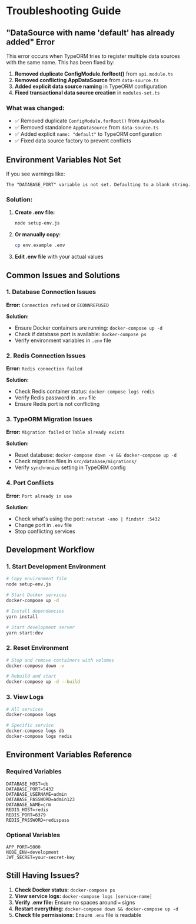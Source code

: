 # Troubleshooting Guide

## "DataSource with name 'default' has already added" Error

This error occurs when TypeORM tries to register multiple data sources with the same name. This has been fixed by:

1. **Removed duplicate ConfigModule.forRoot()** from `api.module.ts`
2. **Removed conflicting AppDataSource** from `data-source.ts`
3. **Added explicit data source naming** in TypeORM configuration
4. **Fixed transactional data source creation** in `modules-set.ts`

### What was changed:

- ✅ Removed duplicate `ConfigModule.forRoot()` from `ApiModule`
- ✅ Removed standalone `AppDataSource` from `data-source.ts`
- ✅ Added explicit `name: "default"` to TypeORM configuration
- ✅ Fixed data source factory to prevent conflicts

## Environment Variables Not Set

If you see warnings like:

```
The "DATABASE_PORT" variable is not set. Defaulting to a blank string.
```

### Solution:

1. **Create .env file:**

   ```bash
   node setup-env.js
   ```

2. **Or manually copy:**

   ```bash
   cp env.example .env
   ```

3. **Edit .env file** with your actual values

## Common Issues and Solutions

### 1. Database Connection Issues

**Error:** `Connection refused` or `ECONNREFUSED`

**Solution:**

- Ensure Docker containers are running: `docker-compose up -d`
- Check if database port is available: `docker-compose ps`
- Verify environment variables in `.env` file

### 2. Redis Connection Issues

**Error:** `Redis connection failed`

**Solution:**

- Check Redis container status: `docker-compose logs redis`
- Verify Redis password in `.env` file
- Ensure Redis port is not conflicting

### 3. TypeORM Migration Issues

**Error:** `Migration failed` or `Table already exists`

**Solution:**

- Reset database: `docker-compose down -v && docker-compose up -d`
- Check migration files in `src/database/migrations/`
- Verify `synchronize` setting in TypeORM config

### 4. Port Conflicts

**Error:** `Port already in use`

**Solution:**

- Check what's using the port: `netstat -ano | findstr :5432`
- Change port in `.env` file
- Stop conflicting services

## Development Workflow

### 1. Start Development Environment

```bash
# Copy environment file
node setup-env.js

# Start Docker services
docker-compose up -d

# Install dependencies
yarn install

# Start development server
yarn start:dev
```

### 2. Reset Environment

```bash
# Stop and remove containers with volumes
docker-compose down -v

# Rebuild and start
docker-compose up -d --build
```

### 3. View Logs

```bash
# All services
docker-compose logs

# Specific service
docker-compose logs db
docker-compose logs redis
```

## Environment Variables Reference

### Required Variables

```env
DATABASE_HOST=db
DATABASE_PORT=5432
DATABASE_USERNAME=admin
DATABASE_PASSWORD=admin123
DATABASE_NAME=crm
REDIS_HOST=redis
REDIS_PORT=6379
REDIS_PASSWORD=redispass
```

### Optional Variables

```env
APP_PORT=5000
NODE_ENV=development
JWT_SECRET=your-secret-key
```

## Still Having Issues?

1. **Check Docker status:** `docker-compose ps`
2. **View service logs:** `docker-compose logs [service-name]`
3. **Verify .env file:** Ensure no spaces around `=` signs
4. **Restart everything:** `docker-compose down && docker-compose up -d`
5. **Check file permissions:** Ensure `.env` file is readable
